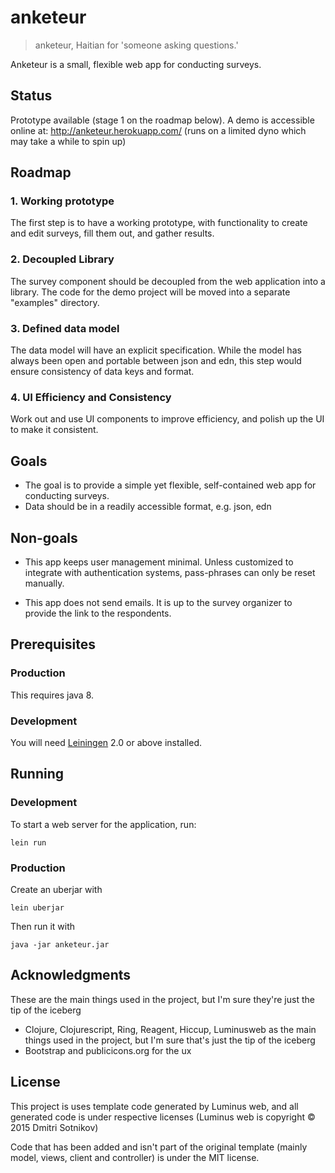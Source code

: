 # anketeur

> anketeur, Haitian for 'someone asking questions.'

Anketeur is a small, flexible web app for conducting surveys.

## Status

Prototype available (stage 1 on the roadmap below).
A demo is accessible online at: http://anketeur.herokuapp.com/ (runs on a limited dyno which may take a while to spin up)

## Roadmap

### 1. Working prototype

The first step is to have a working prototype, with functionality to create and edit surveys, fill them out, and gather results.

### 2. Decoupled Library

The survey component should be decoupled from the web application into a library. The code for the demo project will be moved into a separate "examples" directory.

### 3. Defined data model

The data model will have an explicit specification. While the model has always been open and portable between json and edn, this step would ensure consistency of data keys and format.

### 4. UI Efficiency and Consistency

Work out and use UI components to improve efficiency, and polish up the UI to make it consistent.

## Goals

* The goal is to provide a simple yet flexible, self-contained web app for conducting surveys.
* Data should be in a readily accessible format, e.g. json, edn

## Non-goals

* This app keeps user management minimal. Unless customized to integrate with authentication systems, pass-phrases can only be reset manually.

* This app does not send emails. It is up to the survey organizer to provide the link to the respondents.

## Prerequisites

### Production
This requires java 8.

### Development
You will need [Leiningen][1] 2.0 or above installed.

[1]: https://github.com/technomancy/leiningen

## Running

### Development

To start a web server for the application, run:

    lein run 

### Production

Create an uberjar with

    lein uberjar

Then run it with

    java -jar anketeur.jar

## Acknowledgments

These are the main things used in the project, but I'm sure they're just the tip of the iceberg
* Clojure, Clojurescript, Ring, Reagent, Hiccup, Luminusweb as the main things used in the project, but I'm sure that's just the tip of the iceberg
* Bootstrap and publicicons.org for the ux

## License
This project is uses template code generated by Luminus web, and all generated code is under respective licenses (Luminus web is copyright © 2015 Dmitri Sotnikov)

Code that has been added and isn't part of the original template (mainly model, views, client and controller) is under the MIT license.
